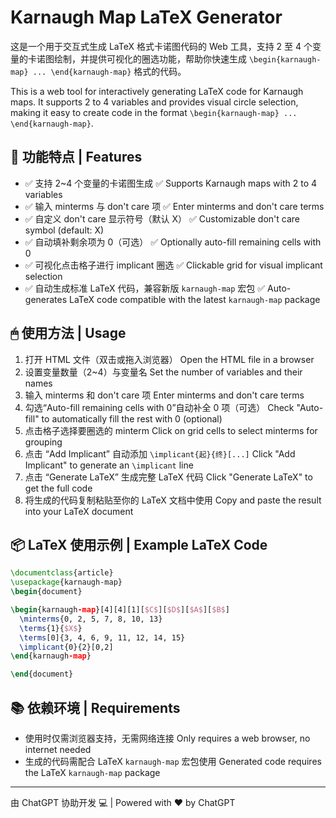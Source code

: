 # Karnaugh Map LaTeX Generator

这是一个用于交互式生成 LaTeX 格式卡诺图代码的 Web 工具，支持 2 至 4 个变量的卡诺图绘制，并提供可视化的圈选功能，帮助你快速生成 `\begin{karnaugh-map} ... \end{karnaugh-map}` 格式的代码。

This is a web tool for interactively generating LaTeX code for Karnaugh maps. It supports 2 to 4 variables and provides visual circle selection, making it easy to create code in the format `\begin{karnaugh-map} ... \end{karnaugh-map}`.

## 🎯 功能特点 | Features

* ✅ 支持 2\~4 个变量的卡诺图生成
  ✅ Supports Karnaugh maps with 2 to 4 variables
* ✅ 输入 minterms 与 don't care 项
  ✅ Enter minterms and don't care terms
* ✅ 自定义 don't care 显示符号（默认 X）
  ✅ Customizable don't care symbol (default: X)
* ✅ 自动填补剩余项为 0（可选）
  ✅ Optionally auto-fill remaining cells with 0
* ✅ 可视化点击格子进行 implicant 圈选
  ✅ Clickable grid for visual implicant selection
* ✅ 自动生成标准 LaTeX 代码，兼容新版 `karnaugh-map` 宏包
  ✅ Auto-generates LaTeX code compatible with the latest `karnaugh-map` package

## 🖱 使用方法 | Usage

1. 打开 HTML 文件（双击或拖入浏览器）
   Open the HTML file in a browser
2. 设置变量数量（2\~4）与变量名
   Set the number of variables and their names
3. 输入 minterms 和 don't care 项
   Enter minterms and don't care terms
4. 勾选“Auto-fill remaining cells with 0”自动补全 0 项（可选）
   Check "Auto-fill" to automatically fill the rest with 0 (optional)
5. 点击格子选择要圈选的 minterm
   Click on grid cells to select minterms for grouping
6. 点击 “Add Implicant” 自动添加 `\implicant{起}{终}[...]`
   Click "Add Implicant" to generate an `\implicant` line
7. 点击 “Generate LaTeX” 生成完整 LaTeX 代码
   Click "Generate LaTeX" to get the full code
8. 将生成的代码复制粘贴至你的 LaTeX 文档中使用
   Copy and paste the result into your LaTeX document

## 📦 LaTeX 使用示例 | Example LaTeX Code

```latex
\documentclass{article}
\usepackage{karnaugh-map}
\begin{document}

\begin{karnaugh-map}[4][4][1][$C$][$D$][$A$][$B$]
  \minterms{0, 2, 5, 7, 8, 10, 13}
  \terms{1}{$X$}
  \terms[0]{3, 4, 6, 9, 11, 12, 14, 15}
  \implicant{0}{2}[0,2]
\end{karnaugh-map}

\end{document}
```

## 📚 依赖环境 | Requirements

* 使用时仅需浏览器支持，无需网络连接
  Only requires a web browser, no internet needed
* 生成的代码需配合 LaTeX `karnaugh-map` 宏包使用
  Generated code requires the LaTeX `karnaugh-map` package

---

由 ChatGPT 协助开发 💻 | Powered with ❤️ by ChatGPT
